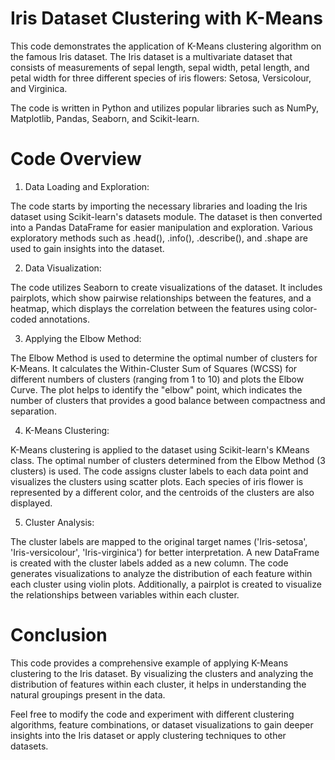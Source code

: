 # Iris Dataset Clustering with K-Means
This code demonstrates the application of K-Means clustering algorithm on the famous Iris dataset. The Iris dataset is a multivariate dataset that consists of measurements of sepal length, sepal width, petal length, and petal width for three different species of iris flowers: Setosa, Versicolour, and Virginica.

The code is written in Python and utilizes popular libraries such as NumPy, Matplotlib, Pandas, Seaborn, and Scikit-learn.

# Code Overview
1. Data Loading and Exploration:

The code starts by importing the necessary libraries and loading the Iris dataset using Scikit-learn's datasets module.
The dataset is then converted into a Pandas DataFrame for easier manipulation and exploration.
Various exploratory methods such as .head(), .info(), .describe(), and .shape are used to gain insights into the dataset.

2. Data Visualization:

The code utilizes Seaborn to create visualizations of the dataset. It includes pairplots, which show pairwise relationships between the features, and a heatmap, which displays the correlation between the features using color-coded annotations.

3. Applying the Elbow Method:

The Elbow Method is used to determine the optimal number of clusters for K-Means. It calculates the Within-Cluster Sum of Squares (WCSS) for different numbers of clusters (ranging from 1 to 10) and plots the Elbow Curve.
The plot helps to identify the "elbow" point, which indicates the number of clusters that provides a good balance between compactness and separation.

4. K-Means Clustering:

K-Means clustering is applied to the dataset using Scikit-learn's KMeans class. The optimal number of clusters determined from the Elbow Method (3 clusters) is used.
The code assigns cluster labels to each data point and visualizes the clusters using scatter plots. Each species of iris flower is represented by a different color, and the centroids of the clusters are also displayed.

5. Cluster Analysis:

The cluster labels are mapped to the original target names ('Iris-setosa', 'Iris-versicolour', 'Iris-virginica') for better interpretation.
A new DataFrame is created with the cluster labels added as a new column.
The code generates visualizations to analyze the distribution of each feature within each cluster using violin plots.
Additionally, a pairplot is created to visualize the relationships between variables within each cluster.

# Conclusion

This code provides a comprehensive example of applying K-Means clustering to the Iris dataset. By visualizing the clusters and analyzing the distribution of features within each cluster, it helps in understanding the natural groupings present in the data.

Feel free to modify the code and experiment with different clustering algorithms, feature combinations, or dataset visualizations to gain deeper insights into the Iris dataset or apply clustering techniques to other datasets.
